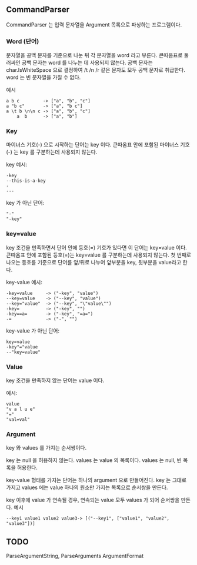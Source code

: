 ## CommandParser

CommandParser 는 입력 문자열을 Argument 목록으로 파싱하는 프로그램이다. 

### Word (단어)

문자열을 공백 문자를 기준으로 나눈 뒤 각 문자열을 word 라고 부른다.
큰따옴표로 둘러싸인 공백 문자는 word 를 나누는 데 사용되지 않는다.
공백 문자는 char.IsWhiteSpace 으로 결정하여 /t /n /r 같은 문자도 모두 공백 문자로 취급한다.
word 는 빈 문자열을 가질 수 없다.

예시
```
a b c         -> ["a", "b", "c"]
a "b c"       -> ["a", "b c"]
a \t b \n\n c -> ["a", "b", "c"]
    a  b      -> ["a", "b"]
```

### Key

마이너스 기호(-) 으로 시작하는 단어는 key 이다. 
큰따옴표 안에 포함된 마이너스 기호(-) 는 key 를 구분하는데 사용되지 않는다.

key 예시:
```
-key
--this-is-a-key
-
---
```

key 가 아닌 단어:
```
"-"
"-key"
```

### key=value

key 조건을 만족하면서 단어 안에 등호(=) 기호가 있다면 이 단어는 key=value 이다.
큰따옴표 안에 포함된 등호(=)는 key=value 를 구분하는데 사용되지 않는다.
첫 번째로 나오는 등호를 기준으로 단어를 앞/뒤로 나누어 앞부분을 key, 뒷부분을 value라고 한다.

key-value 예시:
```
-key=value     -> ("-key", "value")
--key=value    -> ("--key", "value")
--key="value"  -> ("--key", "\"value\"")
-key=          -> ("-key", "")
-key==a=       -> ("-key", "=a=")
-=             -> ("-", "")
```
key-value 가 아닌 단어:
```
key=value
-key"="value
--"key=value"
```

### Value

key 조건을 만족하지 않는 단어는 value 이다.

예시:
```
value
"v a l u e"
"="
"val=val"
```

### Argument

key 와 values 를 가지는 순서쌍이다.

key 는 null 을 허용하지 않는다.
values 는 value 의 목록이다. values 는 null, 빈 목록을 허용한다.

key-value 형태를 가지는 단어는 하나의 argument 으로 만들어진다.
key 는 그대로 가지고 values 에는 value 하나의 원소만 가지는 목록으로 순서쌍을 만든다.

key 이후에 value 가 연속될 경우, 연속되는 value 모두 values 가 되어 순서쌍을 만든다.
예시
```
--key1 value1 value2 value3-> [("--key1", ["value1", "value2", "value3"])]
```

## TODO

ParseArgumentString, ParseArguments
ArgumentFormat